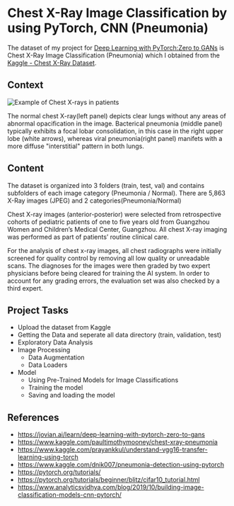 # Chest X-Ray Image Classification by using PyTorch, CNN (Pneumonia)

The dataset of my project for [Deep Learning with PyTorch:Zero to GANs](https://jovian.ai/learn/deep-learning-with-pytorch-zero-to-gans) is Chest X-Ray Image Classification (Pneumonia) which I obtained from the [Kaggle - Chest X-Ray Dataset](https://www.kaggle.com/paultimothymooney/chest-xray-pneumonia).


## Context
![Example of Chest X-rays in patients](https://i.imgur.com/jZqpV51.png)

The normal chest X-ray(left panel) depicts clear lungs without any areas of abnormal opacification in the image.
Bacterical pneumonia (middle panel) typically exhibits a focal lobar consolidation, in this case in the right upper lobe (white arrows), whereas viral pneumonia(right panel) manifets with a more diffuse "interstitial" pattern in both lungs.

## Content

The dataset is organized into 3 folders (train, test, val) and contains subfolders of each image category (Pneumonia / Normal). There are 5,863 X-Ray images (JPEG) and 2 categories(Pneumonia/Normal)

Chest X-ray images (anterior-posterior) were selected from retrospective cohorts of pediatric patients of one to five years old from Guangzhou Women and Children’s Medical Center, Guangzhou. All chest X-ray imaging was performed as part of patients’ routine clinical care.

For the analysis of chest x-ray images, all chest radiographs were initially screened for quality control by removing all low quality or unreadable scans. The diagnoses for the images were then graded by two expert physicians before being cleared for training the AI system. In order to account for any grading errors, the evaluation set was also checked by a third expert.


## Project Tasks
- Upload the dataset from Kaggle
- Getting the Data and seperate all data directory (train, validation, test)
- Exploratory Data Analysis
- Image Processing
  - Data Augmentation
  - Data Loaders
- Model
  - Using Pre-Trained Models for Image Classifications
  - Training the model
  - Saving and loading the model
  
## References
- https://jovian.ai/learn/deep-learning-with-pytorch-zero-to-gans
- https://www.kaggle.com/paultimothymooney/chest-xray-pneumonia
- https://www.kaggle.com/prayankkul/understand-vgg16-transfer-learning-using-torch
- https://www.kaggle.com/dnik007/pneumonia-detection-using-pytorch
- https://pytorch.org/tutorials/
- https://pytorch.org/tutorials/beginner/blitz/cifar10_tutorial.html
- https://www.analyticsvidhya.com/blog/2019/10/building-image-classification-models-cnn-pytorch/
